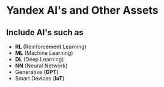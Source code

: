# Yandex AI's and Other Assets

## Include AI's such as

- **RL** (Reinforcement Learning)
- **ML** (Machine Learning)
- **DL** (Deep Learning)
- **NN** (Neural Network)
- Generative (**GPT**)
- Smart Devices (**IoT**)
